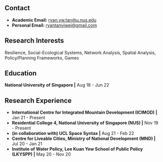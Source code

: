## Contact
- **Academic Email:** ryan.yw.tan@u.nus.edu
- **Personal Email:** ryantanyiwei@gmail.com

## Research Interests
Resilience, Social-Ecological Systems, Network Analysis, Spatial Analysis, Policy/Planning Frameworks, Games 

## Education
**National University of Singapore |**  Aug 18 - Jun 22

## Research Experience
- **International Centre for Integrated Mountain Development (ICIMOD) |** Jan 21 - Present
- **Residential College 4, National University of Singapore (NUS) |** Nov 19 - Present
- **(in collaboration with) UCL Space Syntax |** Aug 21 - Feb 22
- **Centre for Liveable Cities, Ministry of National Development (MND) |** Jul 20 - Jan 21
- **Institute of Water Policy, Lee Kuan Yew School of Public Policy (LKYSPP) |** May 20 - Nov 20
